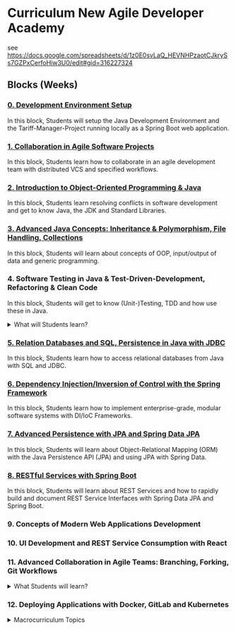 # Curriculum New Agile Developer Academy

see https://docs.google.com/spreadsheets/d/1z0E0svLaQ_HEVNHPzaotCJkrySs7GZPxCerfoHiw3U0/edit#gid=316227324

## Blocks (Weeks)

### [0. Development Environment Setup](blocks/0_Setup/content.md)

In this block, Students will setup the Java Development Environment and the Tariff-Manager-Project running locally as a Spring Boot web application.

### [1. Collaboration in Agile Software Projects](blocks/1_Collaboration/content.md)

In this block, Students learn how to collaborate in an agile development team with distributed VCS and specified workflows.

### [2. Introduction to Object-Oriented Programming & Java](blocks/2_Java_Intro/content.md)

In this block, Students learn resolving conflicts in software development and get to know Java, the JDK and Standard Libraries.

### [3. Advanced Java Concepts: Inheritance & Polymorphism, File Handling, Collections](blocks/3_Advanced_Java/content.md)

In this block, Students will learn about concepts of OOP, input/output of data and generic programming.

### 4. Software Testing in Java & Test-Driven-Development, Refactoring & Clean Code

In this block, Students will get to know (Unit-)Testing, TDD and how use these in Java.

<details>
    <summary>What will Students learn?</summary>

* What is TDD?
* How to do TDD in Java and Spring (Boot)
* Refactoring, TDD & Clean Code
* Testcategories (Unit, Integration, ...) and Mocking
* Deep Dive: JUnit5, AssertJ, Mockito

</details>

### [5. Relation Databases and SQL, Persistence in Java with JDBC](blocks/4a_Java_SQL_JDBC/content.md)

In this block, Students learn how to access relational databases from Java with SQL and JDBC.

### [6. Dependency Injection/Inversion of Control with the Spring Framework](blocks/4_Spring_Introduction/content.md)

In this block, Students learn how to implement enterprise-grade, modular software systems with DI/IoC Frameworks.

### [7. Advanced Persistence with JPA and Spring Data JPA](blocks/5_Spring_Data_JPA/content.md)

In this block, Students will learn about Object-Relational Mapping (ORM) with the Java Persistence API (JPA) and using JPA with Spring Data.

### [8. RESTful Services with Spring Boot](blocks/9_Spring_Boot_REST/content.md)

In this block, Students will learn about REST Services and how to rapidly build and document REST Service Interfaces with Spring Data JPA and Spring Boot.

### 9. Concepts of Modern Web Applications Development

### 10. UI Development and REST Service Consumption with React

### 11. Advanced Collaboration in Agile Teams: Branching, Forking, Git Workflows

<details>
    <summary>What Students will learn?</summary>
* What is GitHub?
* How is a user story implemented with Git, GitHub and a workflow?
* How to deal with conflicts in software development projects?
</details>

### 12. Deploying Applications with Docker, GitLab and Kubernetes

<details>
    <summary>Macrocurriculum Topics</summary>

* Introduction in the tool environment (Eclipse, GIT/GitLab, Build-Prozess mit Maven/Gradle)   
* Programming in Java
* Advanced programming in Java
* "Testdriven development, Refactoring, Clean Code
* Spring-Basics (Part I)"
* "Spring-Basics (Part II)
* JPA Basics"
* Spring and JPA
* RESTful WebServices with Spring
* Modern Development of Web Applications
* React or Angular
* Software development in a team with feature branches and merge requests and advanced Maven concepts.
* Docker - Launching Docker containers for databases, Docker: building an image for your own service,
</details>
